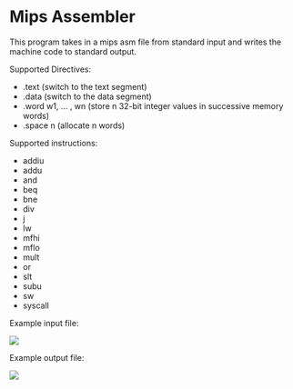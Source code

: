#  Mips Assembler

This program takes in a mips asm file from standard input and writes the machine code to standard output.

Supported Directives:
* .text (switch to the text segment)
* .data (switch to the data segment)
* .word w1, ... , wn (store n 32-bit integer values in successive memory words)
* .space n (allocate n words)

Supported instructions:
* addiu
* addu
* and
* beq
* bne
* div
* j
* lw
* mfhi
* mflo
* mult
* or
* slt
* subu
* sw
* syscall

Example input file:

<img src="https://i.imgur.com/ArmsUtX.png">

Example output file:

<img src="https://i.imgur.com/cxRwupl.png">
